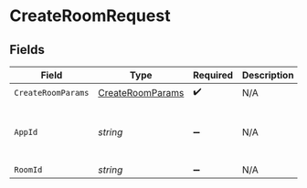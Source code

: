 # CreateRoomRequest


## Fields

| Field                                                       | Type                                                        | Required                                                    | Description                                                 | Example                                                     |
| ----------------------------------------------------------- | ----------------------------------------------------------- | ----------------------------------------------------------- | ----------------------------------------------------------- | ----------------------------------------------------------- |
| `CreateRoomParams`                                          | [CreateRoomParams](../../Models/Shared/CreateRoomParams.md) | :heavy_check_mark:                                          | N/A                                                         |                                                             |
| `AppId`                                                     | *string*                                                    | :heavy_minus_sign:                                          | N/A                                                         | app-af469a92-5b45-4565-b3c4-b79878de67d2                    |
| `RoomId`                                                    | *string*                                                    | :heavy_minus_sign:                                          | N/A                                                         | 2swovpy1fnunu                                               |